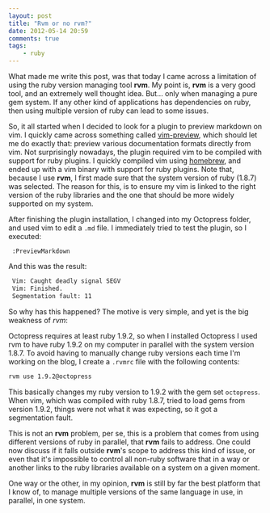```yaml
---
layout: post
title: "Rvm or no rvm?"
date: 2012-05-14 20:59
comments: true
tags:
    - ruby
---
```

What made me write this post, was that today I came across a limitation of using the ruby version managing tool **rvm**. My point is, **rvm** is a very good tool, and an extremely well thought idea. But… only when managing a pure gem system. If any other kind of applications has dependencies on ruby, then using multiple version of ruby can lead to some issues.

So, it all started when I decided to look for a plugin to preview markdown on vim. I quickly came across something called [vim-preview](http://www.vim.org/scripts/script.php?script_id=3344), which should let me do exactly that: preview various documentation formats directly from vim.
Not surprisingly nowadays, the plugin required vim to be compiled with support for ruby plugins. I quickly compiled vim using [homebrew](https://github.com/mxcl/homebrew), and ended up with a vim binary with support for ruby plugins.
Note that, because I use **rvm**, I first made sure that the system version of ruby \(1.8.7\) was selected. The reason for this, is to ensure my vim is linked to the right version of the ruby libraries and the one that should be more widely supported on my system.

After finishing the plugin installation, I changed into my Octopress folder, and used vim to edit a `.md` file. I immediately tried to test the plugin, so I executed:

``` vim
 :PreviewMarkdown
```
 
 And this was the result:
 
``` bash
 Vim: Caught deadly signal SEGV
 Vim: Finished.
 Segmentation fault: 11
```

So why has this happened? The motive is very simple, and yet is the big weakness of *rvm*:

 Octopress requires at least ruby 1.9.2, so when I installed Octopress I used rvm to have ruby 1.9.2 on my computer in parallel with the system version 1.8.7. To avoid having to manually change ruby versions each time I'm working on the blog, I create a `.rvmrc` file with the following contents:

``` bash
rvm use 1.9.2@octopress
```
This basically changes my ruby version to 1.9.2 with the gem set `octopress`.
When vim, which was compiled with ruby 1.8.7, tried to load gems from version 1.9.2, things were not what it was expecting, so it got a segmentation fault.

This is not an **rvm** problem, per se, this is a problem that comes from using different versions of ruby in parallel, that **rvm** fails to address.
One could now discuss if it falls outside **rvm**'s scope to address this kind of issue, or even that it's impossible to control all non-ruby software that in a way or another links to the ruby libraries available on a system on a given moment.

One way or the other, in my opinion, **rvm** is still by far the best platform that I know of, to manage multiple versions of the same language in use, in parallel, in one system.
